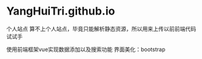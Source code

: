 # YangHuiTri.github.io
个人站点
算不上个人站点，毕竟只能解析静态资源，所以用来上传以前前端代码试试手

使用前端框架vue实现数据添加以及搜索功能
界面美化：bootstrap
